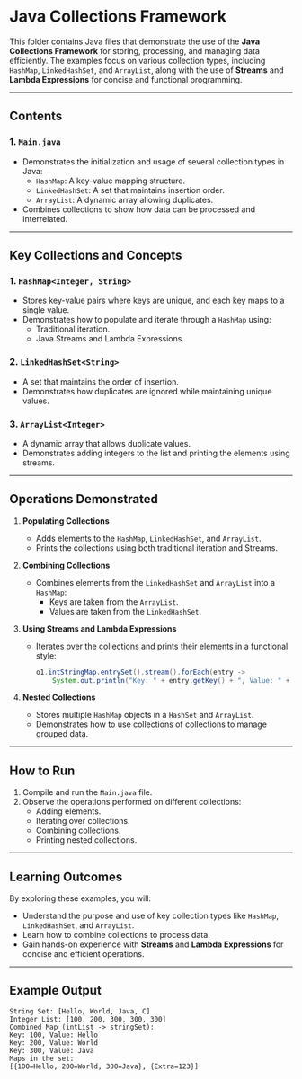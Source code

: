 # Java Collections Framework

This folder contains Java files that demonstrate the use of the **Java Collections Framework** for storing, processing, and managing data efficiently. The examples focus on various collection types, including `HashMap`, `LinkedHashSet`, and `ArrayList`, along with the use of **Streams** and **Lambda Expressions** for concise and functional programming.

---

## **Contents**

### 1. `Main.java`
- Demonstrates the initialization and usage of several collection types in Java:
  - `HashMap`: A key-value mapping structure.
  - `LinkedHashSet`: A set that maintains insertion order.
  - `ArrayList`: A dynamic array allowing duplicates.
- Combines collections to show how data can be processed and interrelated.

---

## **Key Collections and Concepts**

### 1. **`HashMap<Integer, String>`**
- Stores key-value pairs where keys are unique, and each key maps to a single value.
- Demonstrates how to populate and iterate through a `HashMap` using:
  - Traditional iteration.
  - Java Streams and Lambda Expressions.

### 2. **`LinkedHashSet<String>`**
- A set that maintains the order of insertion.
- Demonstrates how duplicates are ignored while maintaining unique values.

### 3. **`ArrayList<Integer>`**
- A dynamic array that allows duplicate values.
- Demonstrates adding integers to the list and printing the elements using streams.

---

## **Operations Demonstrated**

1. **Populating Collections**
   - Adds elements to the `HashMap`, `LinkedHashSet`, and `ArrayList`.
   - Prints the collections using both traditional iteration and Streams.

2. **Combining Collections**
   - Combines elements from the `LinkedHashSet` and `ArrayList` into a `HashMap`:
     - Keys are taken from the `ArrayList`.
     - Values are taken from the `LinkedHashSet`.

3. **Using Streams and Lambda Expressions**
   - Iterates over the collections and prints their elements in a functional style:
     ```java
     o1.intStringMap.entrySet().stream().forEach(entry -> 
         System.out.println("Key: " + entry.getKey() + ", Value: " + entry.getValue()));
     ```

4. **Nested Collections**
   - Stores multiple `HashMap` objects in a `HashSet` and `ArrayList`.
   - Demonstrates how to use collections of collections to manage grouped data.

---

## **How to Run**
1. Compile and run the `Main.java` file.
2. Observe the operations performed on different collections:
   - Adding elements.
   - Iterating over collections.
   - Combining collections.
   - Printing nested collections.

---

## **Learning Outcomes**
By exploring these examples, you will:
- Understand the purpose and use of key collection types like `HashMap`, `LinkedHashSet`, and `ArrayList`.
- Learn how to combine collections to process data.
- Gain hands-on experience with **Streams** and **Lambda Expressions** for concise and efficient operations.

---

## **Example Output**
```plaintext
String Set: [Hello, World, Java, C]
Integer List: [100, 200, 300, 300, 300]
Combined Map (intList -> stringSet):
Key: 100, Value: Hello
Key: 200, Value: World
Key: 300, Value: Java
Maps in the set:
[{100=Hello, 200=World, 300=Java}, {Extra=123}]
